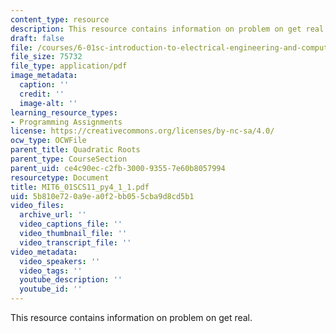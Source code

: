 ```yaml
---
content_type: resource
description: This resource contains information on problem on get real.
draft: false
file: /courses/6-01sc-introduction-to-electrical-engineering-and-computer-science-i-spring-2011/5b810e720a9ea0f2bb055cba9d8cd5b1_MIT6_01SCS11_py4_1_1.pdf
file_size: 75732
file_type: application/pdf
image_metadata:
  caption: ''
  credit: ''
  image-alt: ''
learning_resource_types:
- Programming Assignments
license: https://creativecommons.org/licenses/by-nc-sa/4.0/
ocw_type: OCWFile
parent_title: Quadratic Roots
parent_type: CourseSection
parent_uid: ce4c90ec-c2fb-3000-9355-7e60b8057994
resourcetype: Document
title: MIT6_01SCS11_py4_1_1.pdf
uid: 5b810e72-0a9e-a0f2-bb05-5cba9d8cd5b1
video_files:
  archive_url: ''
  video_captions_file: ''
  video_thumbnail_file: ''
  video_transcript_file: ''
video_metadata:
  video_speakers: ''
  video_tags: ''
  youtube_description: ''
  youtube_id: ''
---
```

This resource contains information on problem on get real.